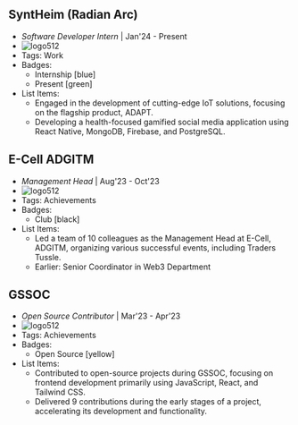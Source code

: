 ## SyntHeim (Radian Arc)
- *Software Developer Intern* | Jan'24 - Present
- ![logo512](assets/experience/SyntHeim_logo.png)
- Tags: Work
- Badges:
  - Internship [blue]
  - Present [green] 
- List Items:
  - Engaged in the development of cutting-edge IoT solutions, focusing on the flagship product, ADAPT.
  - Developing a health-focused gamified social media application using React Native, MongoDB, Firebase, and PostgreSQL.

## E-Cell ADGITM
- *Management Head* | Aug'23 - Oct'23
- ![logo512](assets/experience/ecell_adgitm_logo.png)
- Tags: Achievements
- Badges:
  - Club [black]
- List Items:
  - Led a team of 10 colleagues as the Management Head at E-Cell, ADGITM, organizing various successful events, including Traders Tussle.
  - Earlier: Senior Coordinator in Web3 Department

## GSSOC
- *Open Source Contributor* | Mar'23 - Apr'23
- ![logo512](assets/experience/gssoc-logo.png)
- Tags: Achievements
- Badges:
  - Open Source [yellow]
- List Items:
  - Contributed to open-source projects during GSSOC, focusing on frontend development primarily using JavaScript, React, and Tailwind CSS.
  - Delivered 9 contributions during the early stages of a project, accelerating its development and functionality.